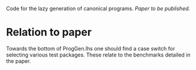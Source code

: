 Code for the lazy generation of canonical programs.
*Paper to be published.*

Relation to paper
=================

Towards the bottom of ProgGen.lhs one should find a case switch
for selecting various test packages. These relate to the benchmarks
detailed in the paper.
